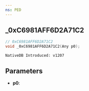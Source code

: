 ```yaml
---
ns: PED
---
```

## _0xC6981AFF6D2A71C2

```c
// 0xC6981AFF6D2A71C2
void _0xC6981AFF6D2A71C2(Any p0);
```

```
NativeDB Introduced: v1207
```

## Parameters
* **p0**:
